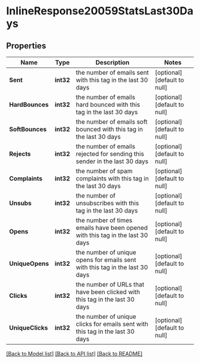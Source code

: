 # InlineResponse20059StatsLast30Days

## Properties
Name | Type | Description | Notes
------------ | ------------- | ------------- | -------------
**Sent** | **int32** | the number of emails sent with this tag in the last 30 days | [optional] [default to null]
**HardBounces** | **int32** | the number of emails hard bounced with this tag in the last 30 days | [optional] [default to null]
**SoftBounces** | **int32** | the number of emails soft bounced with this tag in the last 30 days | [optional] [default to null]
**Rejects** | **int32** | the number of emails rejected for sending this sender in the last 30 days | [optional] [default to null]
**Complaints** | **int32** | the number of spam complaints with this tag in the last 30 days | [optional] [default to null]
**Unsubs** | **int32** | the number of unsubscribes with this tag in the last 30 days | [optional] [default to null]
**Opens** | **int32** | the number of times emails have been opened with this tag in the last 30 days | [optional] [default to null]
**UniqueOpens** | **int32** | the number of unique opens for emails sent with this tag in the last 30 days | [optional] [default to null]
**Clicks** | **int32** | the number of URLs that have been clicked with this tag in the last 30 days | [optional] [default to null]
**UniqueClicks** | **int32** | the number of unique clicks for emails sent with this tag in the last 30 days | [optional] [default to null]

[[Back to Model list]](../README.md#documentation-for-models) [[Back to API list]](../README.md#documentation-for-api-endpoints) [[Back to README]](../README.md)

